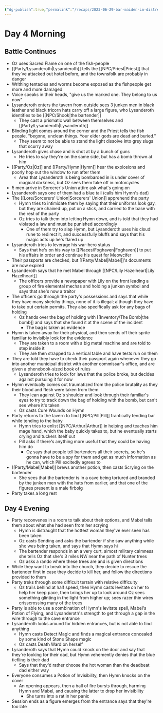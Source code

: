 ```yaml
---
{"dg-publish":true,"permalink":"/recaps/2023-06-29-bar-maiden-in-distress/","created":"","updated":""}
---
```




# Day 4 Morning
## Battle Continues
- Oz uses Sacred Flame on one of the fish-people
- [[Party/Lysanderoth\|Lysanderoth]] tells the [[NPC/Priest\|Priest]] that they've attacked out hotel before, and the townsfolk are probably in danger
- Writhing tentacles and worms become exposed as the fishpeople get more and more damaged 
- Voice speaks in their heads, "give us the marked one. They belong to us now"
- Lysanderoth enters the tavern from outside sees 3 junken men in black leather and black tricorn hats carry off a large figure, who Lysanderoth identifies to be [[NPC/Shook\|the bartender]]
	- They cast a prismatic wall between themselves and [[Party/Lysanderoth\|Lysanderoth]] 
- Blinding light comes around the corner and the Priest tells the fish people, "begone, unclean things. Your elder gods are dead and buried."
	- They seem to not be able to stand the light dissolve into grey slugs that scurry away
- Lysanderoth gives chase and is shot at by a bunch of guns
	- He tries to say they're on the same side, but has a bomb thrown at him
- [[Party/Oz\|Oz]] and [[Party/Hymn\|Hymn]] hear the explosions and poorly hop out the window to run after them 
	- Area that Lysanderoth is being bombarded in is under cover of magical darkness, but Oz sees them take off in motorcycles
- 5 men arrive in Sorcerer's Union attire ask what's going on
- Lysanderoth says one of them had a blue tail (calls him Hymn's dad)
- The [[Lore/Sorcerers' Union\|Sorcerers' Union]] apprehend the party 
	- Hymn tries to intimidate them by saying that their uniforms look gay, but they are chained up, put on a stick, and carried to the base with the rest of the party
	- Oz tries to talk them into letting Hymn down, and is told that they had violated a law and must be punished accordingly 
		- One of them try to slap Hymn, but Lysanderoth uses his cloud rune to redirect it, and successfully bluffs and says that his magic acts up he's flared up
- Lysanderoth tries to leverage his war-hero status 
	- Says that he's on his way to [[Places/Foghaven\|Foghaven]] to put his affairs in order and continue his quest for Meowcifer
- Their passports are checked, but [[Party/Mabel\|Mabel]]'s documents are now expired
- Lysanderoth says that he met Mabel through [[NPC/Lily Hazelheart\|Lily Hazelheart]]
	- The officers provide a newspaper with Lily on the front leading a group of fire elemental mechas and holding a junken symbol and says that she's now a traitor 
- The officers go through the party's possessions and says that while they have many sketchy things, none of it is illegal; although they have to take out certain permits. They also specifically ask for any bags of holding
	- Oz hands over the bag of holding with [[Inventory/The Bomb\|the bomb]] and says that she found it at the scene of the incident 
		- The bag is taken as evidence 
- Hymn is taken away for their physical, and then sends off their sprite familiar to invisibly look for the evidence 
	- They are taken to a room with a big metal machine and are told to step inside it 
	- They are then strapped to a vertical table and have tests run on them
- They are told they have to check their passport again whenever they go into another municipal district with another commissar's office, and are given a phonebook-sized book of rules
	- Lysanderoth tries to look for laws that the police broke, but decides against pursuing it for now
- Hymn eventually comes out traumatized from the police brutality as they their blood and flesh were taken from them 
	- They lean against Oz's shoulder and look through their familiar's eyes to try to track down the bag of holding with the bomb, but can't see where it's taken
	- Oz casts Cure Wounds on Hymn
- Party returns to the tavern to find [[NPC/Pill\|Pill]] frantically tending bar while tending to the baby 
	- Hymn tries to enlist [[NPC/Arthur\|Arthur]] in helping and teaches him mage hand, which the baby quickly takes to, but he eventually starts crying and tuckers itself out 
	- Pill asks if there's anything more useful that they could be having him do
		- Oz says that people tell bartenders all their secrets, so he's gonna have to be a spy for them and get as much information as he can, which Pill excitedly agrees to 
- [[Party/Mabel\|Mabel]] brews another potion, then casts Scrying on the bartender 
	- She sees that the bartender is in a cave being tortured and branded by the junken men with the hats from earlier, and that one of the figures present is a male firbolg
- Party takes a long rest 

## Day 4 Evening 
- Party reconvenes in a room to talk about their options, and Mabel tells them about what she had seen from her scrying 
	- Hymn is distraught that the hottest woman they've ever seen has been taken
	- Oz casts Sending and asks the bartender if she saw anything while she was being taken, and says that Hymn says hi 
	- The bartender responds in an a very curt, almost military calmness she tells Oz that she's  3 miles NW near the path of Nunter trees
	- Oz asks a rando where these trees are and is given directions  
- While they want to break into the church, they decide to rescue the bartender first in case they decide to kill her, and follow the directions provided to them
- Party treks through some difficult terrain with relative difficulty 
	- Oz trails behind at half speed, then Hymn casts levitate on her to help her keep pace, then brings her up to look around 
		Oz sees something glinting in the light from higher up; sees razer thin wires crisscrossing many of the trees
- Party is able to use a combination of Hymn's levitate spell, Mabel's Potion of Flying, and Lysanderoth's strength to get through a gap in the wire through to the cave entrance
- Lysanderoth looks around for hidden entrances, but is not able to find anything 
	- Hymn casts Detect Magic and finds a magical entrance concealed by some kind of Stone Shape magic
	- Oz casts Death Ward on herself 
- Lysanderoth says that Hymn could knock on the door and say that they're looking for their dad, but Hymn vehemently denies that the blue tiefling is their dad 
	- Says that they'd rather choose the hot woman than the deadbeat dad either way
- Everyone consumes a Potion of Invisibility, then Hymn knocks on the cover 
	- An opening appears, then a ball of fire bursts through, harming Hymn and Mabel, and causing the latter to drop her invisibility 
		- She turns into a rat in her panic
- Session ends as a figure emerges from the entrance says that they're too late